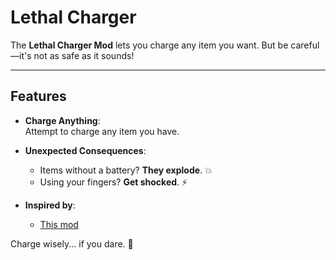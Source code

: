 # Lethal Charger

The **Lethal Charger Mod** lets you charge any item you want. But be careful—it's not as safe as it sounds!

---

## Features

- **Charge Anything**:  
  Attempt to charge any item you have.  

- **Unexpected Consequences**:  
  - Items without a battery? **They explode**. 💥  
  - Using your fingers? **Get shocked**. ⚡
 
- **Inspired by**:
  - [This mod](https://github.com/legoandmars/MetalRecharging)

Charge wisely... if you dare. 🔌
